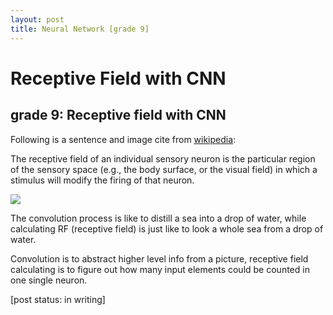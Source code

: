 ```yaml
---
layout: post
title: Neural Network [grade 9]
---
```


# Receptive Field with CNN

## grade 9: Receptive field with CNN

Following is a sentence and image cite from [wikipedia](https://en.wikipedia.org/wiki/Receptive_field):

The receptive field of an individual sensory neuron is the particular region of the sensory space (e.g., the body surface, or the visual field) in which a stimulus will modify the firing of that neuron. 

<img src="https://upload.wikimedia.org/wikipedia/commons/thumb/6/68/Conv_layer.png/231px-Conv_layer.png">

The convolution process is like to distill a sea into a drop of water, while calculating RF (receptive field) is just like to look a whole sea from a drop of water.

Convolution is to abstract higher level info from a picture, receptive field calculating is to figure out how many input elements could be counted in one single neuron.


[post status: in writing]